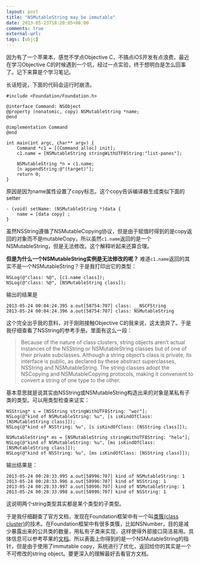 ```yaml
---
layout: post
title: "NSMutableString may be immutable"
date: 2013-05-23T18:20:05+08:00
comments: true
external-url: 
tags: [objc]
---
```


因为有了一个苹果本，感觉不学点Objective C，不搞点iOS开发有点浪费。最近在学习Objective C的时候遇到一个坑，经过一点实验，终于想明白是怎么回事了。记下来算是个学习笔记。

长话短说，下面的代码会运行时崩溃。

    
    #include <Foundation/Foundation.h>
    
    @interface Command: NSObject
    @property (nonatomic, copy) NSMutableString *name;
    @end
    
    @implementation Command
    @end
    
    int main(int argc, char** argv) {
        Command *c1 = [[Command alloc] init];
        c1.name = [NSMutableString stringWithUTF8String:"list-panes"];
    
        NSMutableString *n = c1.name;
        [n appendString:@"(target)"];
        return 0;
    }    
    
原因是因为name属性设置了copy标志。这个copy告诉编译器生成类似下面的setter

    - (void) setName: (NSMutableString *)data {
        name = [data copy] ;
    }
    
虽然NSString遵循了NSMutableCopying协议，但是由于赋值时得到的是copy返回的对象而不是mutableCopy，所以虽然`c1.name`返回的是一个NSMutableString，但是无法修改。这个解释听起来还算合理。

**但是为什么一个NSMutableString实例是无法修改的呢？** 难道`c1.name`返回的其实不是一个NSMutableString？于是我打印出它的类型：

    NSLog(@"class: %@", [c1.name class]);
    NSLog(@"class: %@", [NSMutableString class]);
    
输出的结果是

    2013-05-24 00:04:24.395 a.out[58754:707] class: __NSCFString
    2013-05-24 00:04:24.396 a.out[58754:707] class: NSMutableString

这个完全出乎我的意料，对于刚刚接触Objective C的我来说，这太诡异了。于是我仔细查看了NSString的参考手册。里面有这么一段：

>Because of the nature of class clusters, string objects aren’t actual 
>instances of the NSString or NSMutableString classes but of one of their 
>private subclasses. Although a string object’s class is private, its interface 
>is public, as declared by these abstract superclasses, NSString and 
>NSMutableString. The string classes adopt the NSCopying and NSMutableCopying 
>protocols, making it convenient to convert a string of one type to the other.

基本意思就是说其实由NSString或NSMutableString构造出来的对象是某私有子类的类型。可以用类型检查来证实：

    
    NSString* s = [NSString stringWithUTF8String: "wor"];
    NSLog(@"kind of NSMutableString: %u", [s isKindOfClass: [NSMutableString class]]);
    NSLog(@"kind of NSString: %u", [s isKindOfClass: [NSString class]]);
    
    NSMutableString* ms = [NSMutableString stringWithUTF8String: "helo"];
    NSLog(@"kind of NSMutableString: %u", [ms isKindOfClass: [NSMutableString class]]);
    NSLog(@"kind of NSString: %u", [ms isKindOfClass: [NSString class]]);

输出结果是：
    
    2013-05-24 00:28:33.995 a.out[58996:707] kind of NSMutableString: 1
    2013-05-24 00:28:33.996 a.out[58996:707] kind of NSString: 1
    2013-05-24 00:28:33.997 a.out[58996:707] kind of NSMutableString: 1
    2013-05-24 00:28:33.998 a.out[58996:707] kind of NSString: 1
    
这说明两个string类型其实都是某个类型的子类型。

于是我仔细翻查了官方文档，发现在Foundation框架中有一个叫[类簇(class cluster)][1]的技术。在Foundation框架中有很多类簇，比如NSNumber，目的是减少暴露出来的公共类的数量，用私有子类来实现，这样使得外部接口简洁易用。具体信息可以参考苹果的[文档][1]。所以表面上你得到的是一个NSMutableString的指针，但是由于使用了immutable copy，系统进行了优化，返回给你的其实是一个不可修改的string object。要更深入的理解最好去看官方文档。

[1]: https://developer.apple.com/library/mac/#documentation/General/Conceptual/CocoaEncyclopedia/ClassClusters/ClassClusters.html#//apple_ref/doc/uid/TP40010810-CH4-SW1

